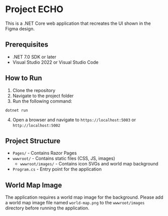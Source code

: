 # Project ECHO

This is a .NET Core web application that recreates the UI shown in the Figma design.

## Prerequisites

- .NET 7.0 SDK or later
- Visual Studio 2022 or Visual Studio Code

## How to Run

1. Clone the repository
2. Navigate to the project folder
3. Run the following command:

```
dotnet run
```

4. Open a browser and navigate to `https://localhost:5003` or `http://localhost:5002`

## Project Structure

- `Pages/` - Contains Razor Pages
- `wwwroot/` - Contains static files (CSS, JS, images)
  - `wwwroot/images/` - Contains icon SVGs and world map background
- `Program.cs` - Entry point for the application

## World Map Image

The application requires a world map image for the background. Please add a world map image file named `world-map.png` to the `wwwroot/images` directory before running the application. 
